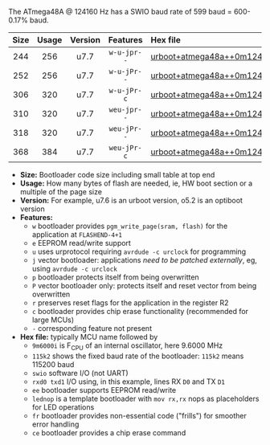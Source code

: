 The ATmega48A @ 124160 Hz has a SWIO baud rate of 599 baud = 600-0.17% baud.

|Size|Usage|Version|Features|Hex file|
|:-:|:-:|:-:|:-:|:--|
|244|256|u7.7|`w-u-jpr--`|[urboot+atmega48a++0m124160i++++0k6_swio_rxd0_txd1_lednop.hex](https://raw.githubusercontent.com/stefanrueger/urboot.hex/main/mcus/atmega48a/internal_oscillator/fint++0m124160_Hz/br++++0k6_bps/urboot+atmega48a++0m124160i++++0k6_swio_rxd0_txd1_lednop.hex)|
|252|256|u7.7|`w-u-jPr--`|[urboot+atmega48a++0m124160i++++0k6_swio_rxd0_txd1.hex](https://raw.githubusercontent.com/stefanrueger/urboot.hex/main/mcus/atmega48a/internal_oscillator/fint++0m124160_Hz/br++++0k6_bps/urboot+atmega48a++0m124160i++++0k6_swio_rxd0_txd1.hex)|
|306|320|u7.7|`w-u-jPr-c`|[urboot+atmega48a++0m124160i++++0k6_swio_rxd0_txd1_lednop_fr_ce.hex](https://raw.githubusercontent.com/stefanrueger/urboot.hex/main/mcus/atmega48a/internal_oscillator/fint++0m124160_Hz/br++++0k6_bps/urboot+atmega48a++0m124160i++++0k6_swio_rxd0_txd1_lednop_fr_ce.hex)|
|310|320|u7.7|`weu-jpr--`|[urboot+atmega48a++0m124160i++++0k6_swio_rxd0_txd1_ee_lednop.hex](https://raw.githubusercontent.com/stefanrueger/urboot.hex/main/mcus/atmega48a/internal_oscillator/fint++0m124160_Hz/br++++0k6_bps/urboot+atmega48a++0m124160i++++0k6_swio_rxd0_txd1_ee_lednop.hex)|
|318|320|u7.7|`weu-jPr--`|[urboot+atmega48a++0m124160i++++0k6_swio_rxd0_txd1_ee.hex](https://raw.githubusercontent.com/stefanrueger/urboot.hex/main/mcus/atmega48a/internal_oscillator/fint++0m124160_Hz/br++++0k6_bps/urboot+atmega48a++0m124160i++++0k6_swio_rxd0_txd1_ee.hex)|
|368|384|u7.7|`weu-jPr-c`|[urboot+atmega48a++0m124160i++++0k6_swio_rxd0_txd1_ee_lednop_fr_ce.hex](https://raw.githubusercontent.com/stefanrueger/urboot.hex/main/mcus/atmega48a/internal_oscillator/fint++0m124160_Hz/br++++0k6_bps/urboot+atmega48a++0m124160i++++0k6_swio_rxd0_txd1_ee_lednop_fr_ce.hex)|

- **Size:** Bootloader code size including small table at top end
- **Usage:** How many bytes of flash are needed, ie, HW boot section or a multiple of the page size
- **Version:** For example, u7.6 is an urboot version, o5.2 is an optiboot version
- **Features:**
  + `w` bootloader provides `pgm_write_page(sram, flash)` for the application at `FLASHEND-4+1`
  + `e` EEPROM read/write support
  + `u` uses urprotocol requiring `avrdude -c urclock` for programming
  + `j` vector bootloader: applications *need to be patched externally*, eg, using `avrdude -c urclock`
  + `p` bootloader protects itself from being overwritten
  + `P` vector bootloader only: protects itself and reset vector from being overwritten
  + `r` preserves reset flags for the application in the register R2
  + `c` bootloader provides chip erase functionality (recommended for large MCUs)
  + `-` corresponding feature not present
- **Hex file:** typically MCU name followed by
  + `9m6000i` is F<sub>CPU</sub> of an internal oscillator, here 9.6000 MHz
  + `115k2` shows the fixed baud rate of the bootloader: `115k2` means 115200 baud
  + `swio` software I/O (not UART)
  + `rxd0 txd1` I/O using, in this example, lines RX `D0` and TX `D1`
  + `ee` bootloader supports EEPROM read/write
  + `lednop` is a template bootloader with `mov rx,rx` nops as placeholders for LED operations
  + `fr` bootloader provides non-essential code ("frills") for smoother error handling
  + `ce` bootloader provides a chip erase command
